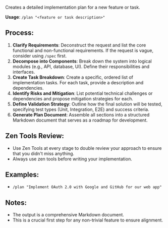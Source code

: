 Creates a detailed implementation plan for a new feature or task.

**Usage**: `/plan "<feature or task description>"`

## Process:
1.  **Clarify Requirements**: Deconstruct the request and list the core functional and non-functional requirements. If the request is vague, consider using `/spec` first.
2.  **Decompose into Components**: Break down the system into logical modules (e.g., API, database, UI). Define their responsibilities and interfaces.
3.  **Create Task Breakdown**: Create a specific, ordered list of implementation tasks. For each task, provide a description and dependencies.
4.  **Identify Risks and Mitigation**: List potential technical challenges or dependencies and propose mitigation strategies for each.
5.  **Define Validation Strategy**: Outline how the final solution will be tested, specifying test types (Unit, Integration, E2E) and success criteria.
6.  **Generate Plan Document**: Assemble all sections into a structured Markdown document that serves as a roadmap for development.

## Zen Tools Review:
- Use Zen Tools at every stage to double review your approach to ensure that you didn't miss anything.
- Always use zen tools before writing your implementation.

## Examples:
-   `/plan "Implement OAuth 2.0 with Google and GitHub for our web app"`

## Notes:
-   The output is a comprehensive Markdown document.
-   This is a crucial first step for any non-trivial feature to ensure alignment.
